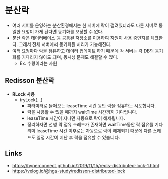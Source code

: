 # 분산락

- 여러 서버를 운영하는 분산환경에서는 한 서버에 락이 걸려있더라도 다른 서버로 동일한 요청이 가게 된다면 동기화를 보장할 수 없다.
- 분산 락은 데이터베이스 등 공통된 저장소를 이용하여 자원이 사용 중인지를 체크한다. 그래서 전체 서버에서 동기화된 처리가 가능해진다.
- 여러 요청마다 락을 점유하고 데이터 업데이트 하기 때문에 각 서버는 각 DB의 동기화를 기다리지 않아도 되며, 동시성 문제도 해결할 수 있다.
  - Ex. 수량이라는 자원


## Redisson 분산락

- __RLock 사용__
  - tryLock(...)
    - 파라미터로 들어오는 leaseTime 시간 동안 락을 점유하는 시도합니다.
    - 락을 사용할 수 있을 때까지 waitTime 시간까지 기다립니다.
    - leaseTime 시간이 지나면 자동으로 락이 해제됩니다.
    - 정리하자면 선행 락 점유 스레드가 존재하면 waitTime동안 락 점유를 기다리며 leaseTime 시간 이후로는 자동으로 락이 해제되기 때문에 다른 스레드도 일정 시간이 지난 후 락을 점유할 수 있습니다.

## Links

- https://hyperconnect.github.io/2019/11/15/redis-distributed-lock-1.html
- https://velog.io/@hgs-study/redisson-distributed-lock
